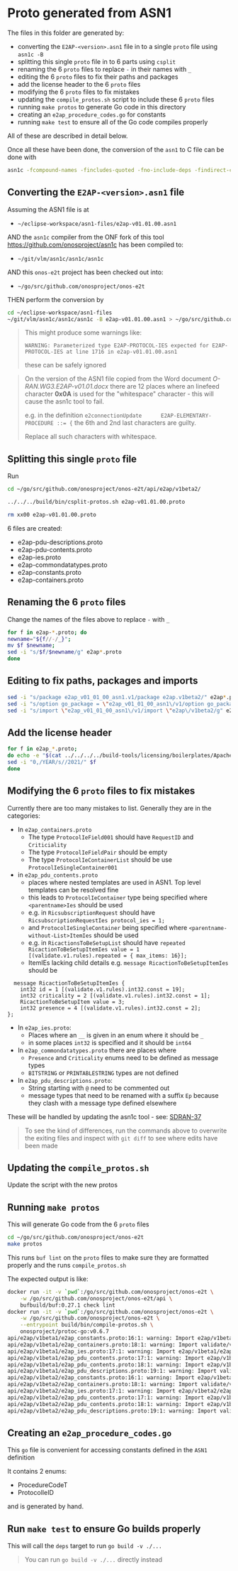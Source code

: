 <!--
SPDX-FileCopyrightText: 2019-present Open Networking Foundation <info@opennetworking.org>

SPDX-License-Identifier: Apache-2.0
-->

# Proto generated from ASN1

The files in this folder are generated by:

* converting the `E2AP-<version>.asn1` file in to a single `proto` file using `asn1c -B`
* splitting this single `proto` file in to 6 parts using `csplit`
* renaming the 6 `proto` files to replace `-` in their names with `_`
* editing the 6 `proto` files to fix their paths and packages
* add the license header to the 6 `proto` files
* modifying the 6 `proto` files to fix mistakes
* updating the `compile_protos.sh` script to include these 6 `proto` files
* running `make protos` to generate Go code in this directory
* creating an `e2ap_procedure_codes.go` for constants
* running `make test` to ensure all of the Go code compiles properly

All of these are described in detail below.

Once all these have been done, the conversion of the `asn1` to C file can be done with
```bash
asn1c -fcompound-names -fincludes-quoted -fno-include-deps -findirect-choice -gen-PER -no-gen-OER -D. <filename>.asn1`
```

## Converting the `E2AP-<version>.asn1` file

Assuming the ASN1 file is at
* `~/eclipse-workspace/asn1-files/e2ap-v01.01.00.asn1`

AND the `asn1c` compiler from the ONF fork of this tool https://github.com/onosproject/asn1c
has been compiled to:
* `~/git/vlm/asn1c/asn1c/asn1c`

AND this `onos-e2t` project has been checked out into:
* `~/go/src/github.com/onosproject/onos-e2t`

THEN perform the conversion by
```bash
cd ~/eclipse-workspace/asn1-files
~/git/vlm/asn1c/asn1c/asn1c -B e2ap-v01.01.00.asn1 > ~/go/src/github.com/onosproject/onos-e2t/api/e2ap/v1beta2/e2ap-v01.01.00.proto
```

> This might produce some warnings like:
> 
> `WARNING: Parameterized type E2AP-PROTOCOL-IES expected for E2AP-PROTOCOL-IES at line 1716 in e2ap-v01.01.00.asn1`
> 
> these can be safely ignored

> On the version of the ASN1 file copied from the Word document *O-RAN.WG3.E2AP-v01.01.docx* there are 12 places where an linefeed character **0x0A** is used for the "whitespace" character - this will cause the asn1c tool to fail.
>
> e.g. in the definition `e2connectionUpdate      E2AP-ELEMENTARY-PROCEDURE ::= {`
the 6th and 2nd last characters are guilty.
> 
> Replace all such characters with whitespace.

## Splitting this single `proto` file
Run
```bash
cd ~/go/src/github.com/onosproject/onos-e2t/api/e2ap/v1beta2/

../../../build/bin/csplit-protos.sh e2ap-v01.01.00.proto

rm xx00 e2ap-v01.01.00.proto
```

6 files are created:

* e2ap-pdu-descriptions.proto
* e2ap-pdu-contents.proto
* e2ap-ies.proto
* e2ap-commondatatypes.proto
* e2ap-constants.proto
* e2ap-containers.proto

## Renaming the 6 `proto` files
Change the names of the files above to replace `-` with `_`
```bash
for f in e2ap-*.proto; do
newname="${f//-/_}";
mv $f $newname;
sed -i "s/$f/$newname/g" e2ap*.proto
done
```

## Editing to fix paths, packages and imports
```bash
sed -i "s/package e2ap_v01_01_00_asn1.v1/package e2ap.v1beta2/" e2ap*.proto
sed -i "s/option go_package = \"e2ap_v01_01_00_asn1\/v1/option go_package = \"github.com\/onosproject\/onos-e2t\/api\/e2ap\/v1beta2/" e2ap*.proto
sed -i "s/import \"e2ap_v01_01_00_asn1\/v1/import \"e2ap\/v1beta2/g" e2ap*.proto
```

## Add the license header
```bash
for f in e2ap_*.proto;
do echo -e "$(cat ../../../../build-tools/licensing/boilerplates/Apache-2.0/boilerplate.proto.txt)""\n" | cat - $f > temp && mv temp $f;
sed -i "0,/YEAR/s//2021/" $f
done
```

## Modifying the 6 `proto` files to fix mistakes
Currently there are too many mistakes to list. Generally they are in the categories:
* In `e2ap_containers.proto`
    * The type `ProtocolIeField001` should have `RequestID` and `Criticiality`
    * The type `ProtocolIeFieldPair` should be empty
    * The type `ProtocolIeContainerList` should be use `ProtocolIeSingleContainer001`
* in `e2ap_pdu_contents.proto`
    * places where nested templates are used in ASN1. Top level templates can be resolved fine
    * this leads to `ProtocolIeContainer` type being specified where `<parentname>Ies` should be used
    * e.g. in `RicsubscriptionRequest` should have `RicsubscriptionRequestIes protocol_ies = 1;`
    * and `ProtocolIeSingleContainer` being specified where `<parentname-without-List>ItemIes` should be used
    * e.g. in `RicactionsToBeSetupList` should have `repeated RicactionToBeSetupItemIes value = 1 [(validate.v1.rules).repeated = { max_items: 16}];`
    * ItemIEs lacking child details e.g. `message RicactionToBeSetupItemIes` should be
```
  message RicactionToBeSetupItemIes {
    int32 id = 1 [(validate.v1.rules).int32.const = 19];
    int32 criticality = 2 [(validate.v1.rules).int32.const = 1];
    RicactionToBeSetupItem value = 3;
    int32 presence = 4 [(validate.v1.rules).int32.const = 2];
};
```
* In `e2ap_ies.proto`:
    * Places where an `__` is given in an enum where it should be `_`
    * in some places `int32` is specified and it should be `int64`
* In `e2ap_commondatatypes.proto` there are places where
  * `Presence` and `Criticality` enums need to be defined as message types 
  * `BITSTRING` or `PRINTABLESTRING` types are not defined
* In `e2ap_pdu_descriptions.proto`:
  * String starting with `@` need to be commented out
  * message types that need to be renamed with a suffix `Ep` because they
    clash with a message type defined elsewhere 

These will be handled by updating the asn1c tool - see:
[SDRAN-37](https://jira.opennetworking.org/browse/SDRAN-37)

> To see the kind of differences, run the commands above to overwrite the 
> exiting files and inspect with `git diff` to see where edits have been made

## Updating the `compile_protos.sh`
Update the script with the new protos

## Running `make protos`
This will generate Go code from the 6 `proto` files
```bash
cd ~/go/src/github.com/onosproject/onos-e2t
make protos
```

This runs `buf lint` on the `proto` files to make sure they are formatted properly and
the runs `compile_protos.sh`

The expected output is like:
```bash
docker run -it -v `pwd`:/go/src/github.com/onosproject/onos-e2t \
	-w /go/src/github.com/onosproject/onos-e2t/api \
	bufbuild/buf:0.27.1 check lint
docker run -it -v `pwd`:/go/src/github.com/onosproject/onos-e2t \
	-w /go/src/github.com/onosproject/onos-e2t \
	--entrypoint build/bin/compile-protos.sh \
	onosproject/protoc-go:v0.6.7
api/e2ap/v1beta1/e2ap_constants.proto:16:1: warning: Import e2ap/v1beta1/e2ap_commondatatypes.proto is unused.
api/e2ap/v1beta1/e2ap_containers.proto:18:1: warning: Import validate/v1/validate.proto is unused.
api/e2ap/v1beta1/e2ap_ies.proto:17:1: warning: Import e2ap/v1beta1/e2ap_constants.proto is unused.
api/e2ap/v1beta1/e2ap_pdu_contents.proto:17:1: warning: Import e2ap/v1beta1/e2ap_containers.proto is unused.
api/e2ap/v1beta1/e2ap_pdu_contents.proto:18:1: warning: Import e2ap/v1beta1/e2ap_constants.proto is unused.
api/e2ap/v1beta1/e2ap_pdu_descriptions.proto:19:1: warning: Import validate/v1/validate.proto is unused.
api/e2ap/v1beta2/e2ap_constants.proto:16:1: warning: Import e2ap/v1beta2/e2ap_commondatatypes.proto is unused.
api/e2ap/v1beta2/e2ap_containers.proto:18:1: warning: Import validate/v1/validate.proto is unused.
api/e2ap/v1beta2/e2ap_ies.proto:17:1: warning: Import e2ap/v1beta2/e2ap_constants.proto is unused.
api/e2ap/v1beta2/e2ap_pdu_contents.proto:17:1: warning: Import e2ap/v1beta2/e2ap_containers.proto is unused.
api/e2ap/v1beta2/e2ap_pdu_contents.proto:18:1: warning: Import e2ap/v1beta2/e2ap_constants.proto is unused.
api/e2ap/v1beta2/e2ap_pdu_descriptions.proto:19:1: warning: Import validate/v1/validate.proto is unused.
```

## Creating an `e2ap_procedure_codes.go`
This `go` file is convenient for accessing constants defined in the `ASN1` definition

It contains 2 enums:

* ProcedureCodeT
* ProtocolIeID

and is generated by hand.

## Run `make test` to ensure Go builds properly
This will call the `deps` target to run `go build -v ./...`

> You can run `go build -v ./...` directly instead